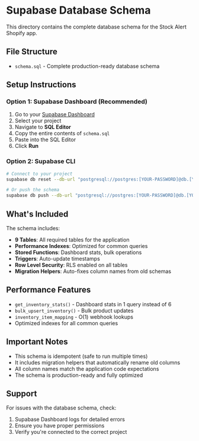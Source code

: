 # Supabase Database Schema

This directory contains the complete database schema for the Stock Alert Shopify app.

## File Structure

- `schema.sql` - Complete production-ready database schema

## Setup Instructions

### Option 1: Supabase Dashboard (Recommended)

1. Go to your [Supabase Dashboard](https://app.supabase.com)
2. Select your project
3. Navigate to **SQL Editor**
4. Copy the entire contents of `schema.sql`
5. Paste into the SQL Editor
6. Click **Run**

### Option 2: Supabase CLI

```bash
# Connect to your project
supabase db reset --db-url "postgresql://postgres:[YOUR-PASSWORD]@db.[YOUR-PROJECT-REF].supabase.co:5432/postgres"

# Or push the schema
supabase db push --db-url "postgresql://postgres:[YOUR-PASSWORD]@db.[YOUR-PROJECT-REF].supabase.co:5432/postgres" < schema.sql
```

## What's Included

The schema includes:

- **9 Tables**: All required tables for the application
- **Performance Indexes**: Optimized for common queries
- **Stored Functions**: Dashboard stats, bulk operations
- **Triggers**: Auto-update timestamps
- **Row Level Security**: RLS enabled on all tables
- **Migration Helpers**: Auto-fixes column names from old schemas

## Performance Features

- `get_inventory_stats()` - Dashboard stats in 1 query instead of 6
- `bulk_upsert_inventory()` - Bulk product updates
- `inventory_item_mapping` - O(1) webhook lookups
- Optimized indexes for all common queries

## Important Notes

- This schema is idempotent (safe to run multiple times)
- It includes migration helpers that automatically rename old columns
- All column names match the application code expectations
- The schema is production-ready and fully optimized

## Support

For issues with the database schema, check:
1. Supabase Dashboard logs for detailed errors
2. Ensure you have proper permissions
3. Verify you're connected to the correct project